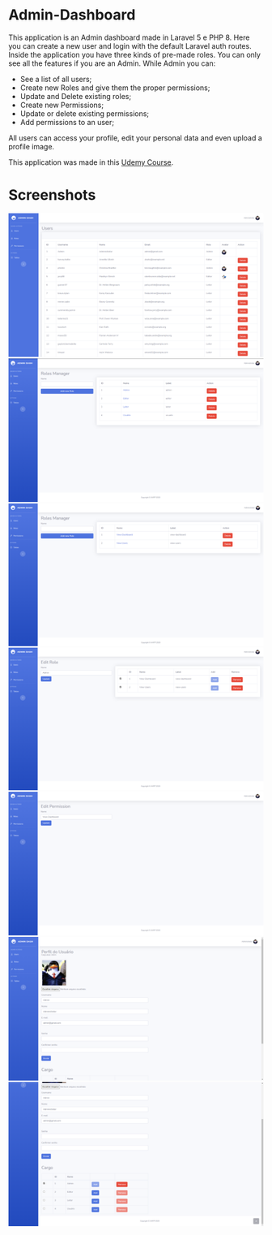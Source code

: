 # Admin-Dashboard

This application is an Admin dashboard made in Laravel 5 e PHP 8. Here you can create a new user and login with the default Laravel auth routes. Inside the application you have three 
kinds of pre-made roles. You can only see all the features if you are an Admin. While Admin you can:

- See a list of all users;
- Create new Roles and give them the proper permissions;
- Update and Delete existing roles;
- Create new Permissions;
- Update or delete existing permissions;
- Add permissions to an user;

All users can access your profile, edit your personal data and even upload a profile image.

This application was made in this [Udemy Course](https://www.udemy.com/course/php-with-laravel-for-beginners-become-a-master-in-laravel).

# Screenshots

![SS 1](https://github.com/lucpena/Admin-Dashboard/blob/main/ss/1.png)
![SS 2](https://github.com/lucpena/Admin-Dashboard/blob/main/ss/2.png)
![SS 3](https://github.com/lucpena/Admin-Dashboard/blob/main/ss/3.png)
![SS 4](https://github.com/lucpena/Admin-Dashboard/blob/main/ss/4.png)
![SS 5](https://github.com/lucpena/Admin-Dashboard/blob/main/ss/5.png)
![SS 6](https://github.com/lucpena/Admin-Dashboard/blob/main/ss/6.png)
![SS 7](https://github.com/lucpena/Admin-Dashboard/blob/main/ss/7.png)
